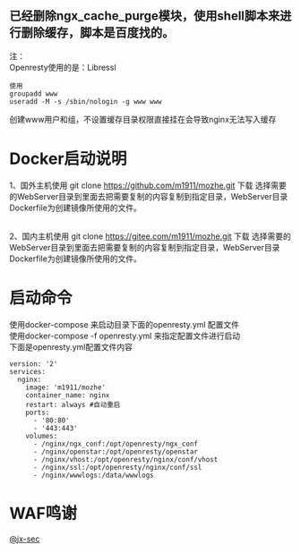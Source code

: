 ## 已经删除ngx_cache_purge模块，使用shell脚本来进行删除缓存，脚本是百度找的。
注：<br>
Openresty使用的是：Libressl<br>
```
使用
groupadd www
useradd -M -s /sbin/nologin -g www www
```
创建www用户和组，不设置缓存目录权限直接挂在会导致nginx无法写入缓存

# Docker启动说明

1、国外主机使用 git clone https://github.com/m1911/mozhe.git 下载 选择需要的WebServer目录到里面去把需要复制的内容复制到指定目录，WebServer目录Dockerfile为创建镜像所使用的文件。

<br>2、国内主机使用 git clone https://gitee.com/m1911/mozhe.git 下载 选择需要的WebServer目录到里面去把需要复制的内容复制到指定目录，WebServer目录Dockerfile为创建镜像所使用的文件。

# 启动命令
使用docker-compose 来启动目录下面的openresty.yml 配置文件
<br>使用docker-compose -f openresty.yml 来指定配置文件进行启动
<br>下面是openresty.yml配置文件内容
```
version: '2'
services:
  nginx:
    image: 'm1911/mozhe'
    container_name: nginx
    restart: always #自动重启
    ports:
      - '80:80'
      - '443:443'
    volumes:
      - /nginx/ngx_conf:/opt/openresty/ngx_conf 
      - /nginx/openstar:/opt/openresty/openstar 
      - /nginx/vhost:/opt/openresty/nginx/conf/vhost 
      - /nginx/ssl:/opt/openresty/nginx/conf/ssl 
      - /nginx/wwwlogs:/data/wwwlogs
```
# WAF鸣谢
[@jx-sec](https://github.com/jx-sec/jxwaf)
